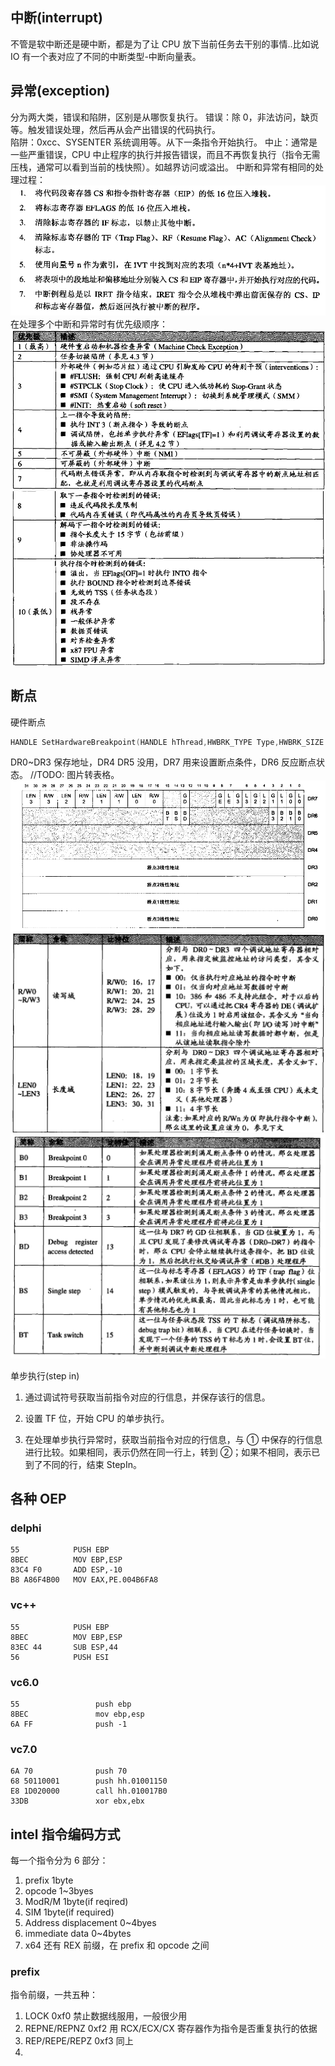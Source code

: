 ## 中断(interrupt)

不管是软中断还是硬中断，都是为了让 CPU 放下当前任务去干别的事情..比如说 IO
有一个表对应了不同的中断类型-中断向量表。

## 异常(exception)

分为两大类，错误和陷阱，区别是从哪恢复执行。
错误：除 0，非法访问，缺页等。触发错误处理，然后再从会产出错误的代码执行。  
陷阱：0xcc、SYSENTER 系统调用等。从下一条指令开始执行。
中止：通常是一些严重错误，CPU 中止程序的执行并报告错误，而且不再恢复执行（指令无需压栈，通常可以看到当前的栈快照）。如越界访问或溢出。
中断和异常有相同的处理过程：
![](2019-10-15-10-01-28.png)
在处理多个中断和异常时有优先级顺序：
![](2019-10-15-10-02-06.png)
![](2019-10-15-10-02-14.png)

## 断点

硬件断点

```c
HANDLE SetHardwareBreakpoint(HANDLE hThread,HWBRK_TYPE Type,HWBRK_SIZE Size,void* s);
```

DR0~DR3 保存地址，DR4 DR5 没用，DR7 用来设置断点条件，DR6 反应断点状态。
//TODO: 图片转表格。
![](2019-10-15-09-56-33.png)
![](2019-10-15-09-57-07.png)
![](2019-10-15-09-57-15.png)

单步执行(step in)

1. 通过调试符号获取当前指令对应的行信息，并保存该行的信息。

2. 设置 TF 位，开始 CPU 的单步执行。

3. 在处理单步执行异常时，获取当前指令对应的行信息，与 ① 中保存的行信息进行比较。如果相同，表示仍然在同一行上，转到 ②；如果不相同，表示已到了不同的行，结束 StepIn。

## 各种 OEP

### delphi

```
55            PUSH EBP
8BEC          MOV EBP,ESP
83C4 F0       ADD ESP,-10
B8 A86F4B00   MOV EAX,PE.004B6FA8
```

### vc++

```
55            PUSH EBP
8BEC          MOV EBP,ESP
83EC 44       SUB ESP,44
56            PUSH ESI
```

### vc6.0

```
55                 push ebp
8BEC               mov ebp,esp
6A FF              push -1
```

### vc7.0

```
6A 70              push 70
68 50110001        push hh.01001150
E8 1D020000        call hh.010017B0
33DB               xor ebx,ebx
```

## intel 指令编码方式

每一个指令分为 6 部分：

1. prefix 1byte
2. opcode 1~3byes
3. ModR/M 1byte(if reqired)
4. SIM 1byte(if required)
5. Address displacement 0~4byes
6. immediate data 0~4bytes
7. x64 还有 REX 前缀，在 prefix 和 opcode 之间

### prefix

指令前缀，一共五种：

1. LOCK 0xf0 禁止数据线服用，一般很少用
2. REPNE/REPNZ 0xf2 用 RCX/ECX/CX 寄存器作为指令是否重复执行的依据
3. REP/REPE/REPZ 0xf3 同上
4.
